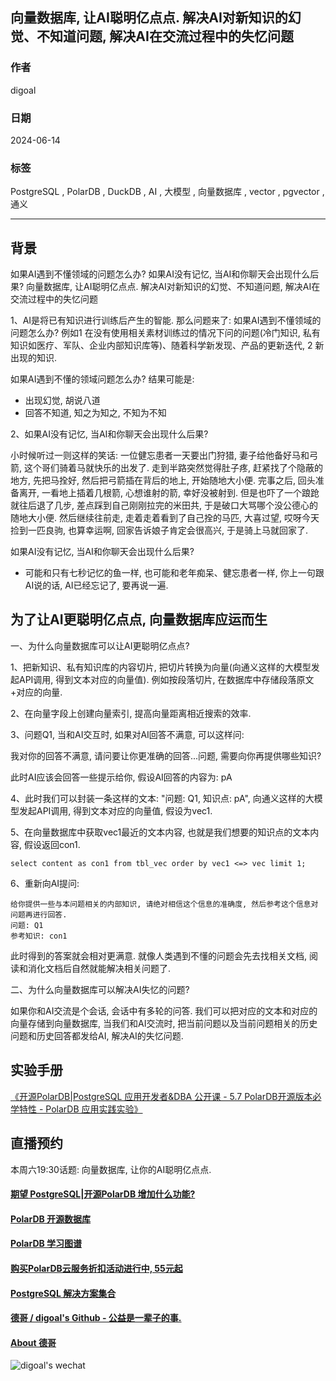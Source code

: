## 向量数据库, 让AI聪明亿点点. 解决AI对新知识的幻觉、不知道问题, 解决AI在交流过程中的失忆问题  
            
### 作者            
digoal            
            
### 日期            
2024-06-14            
            
### 标签            
PostgreSQL , PolarDB , DuckDB , AI , 大模型 , 向量数据库 , vector , pgvector , 通义         
            
----            
            
## 背景     
如果AI遇到不懂领域的问题怎么办? 如果AI没有记忆, 当AI和你聊天会出现什么后果?  向量数据库, 让AI聪明亿点点. 解决AI对新知识的幻觉、不知道问题, 解决AI在交流过程中的失忆问题     
  
1、AI是将已有知识进行训练后产生的智能. 那么问题来了: 如果AI遇到不懂领域的问题怎么办? 例如1 在没有使用相关素材训练过的情况下问的问题(冷门知识, 私有知识如医疗、军队、企业内部知识库等)、随着科学新发现、产品的更新迭代, 2 新出现的知识.    
  
如果AI遇到不懂的领域问题怎么办? 结果可能是:    
- 出现幻觉, 胡说八道  
- 回答不知道, 知之为知之, 不知为不知  
  
2、如果AI没有记忆, 当AI和你聊天会出现什么后果?   
  
小时候听过一则这样的笑话: 一位健忘患者一天要出门狩猎, 妻子给他备好马和弓箭, 这个哥们骑着马就快乐的出发了. 走到半路突然觉得肚子疼, 赶紧找了个隐蔽的地方, 先把马拴好, 然后把弓箭插在背后的地上, 开始随地大小便. 完事之后, 回头准备离开, 一看地上插着几根箭, 心想谁射的箭, 幸好没被射到. 但是也吓了一个踉跄就往后退了几步, 差点踩到自己刚刚拉完的米田共, 于是破口大骂哪个没公德心的随地大小便. 然后继续往前走, 走着走着看到了自己拴的马匹, 大喜过望, 哎呀今天捡到一匹良驹, 也算幸运啊, 回家告诉娘子肯定会很高兴, 于是骑上马就回家了.   
  
如果AI没有记忆, 当AI和你聊天会出现什么后果?   
- 可能和只有七秒记忆的鱼一样, 也可能和老年痴呆、健忘患者一样, 你上一句跟AI说的话, AI已经忘记了, 要再说一遍.   
  
## 为了让AI更聪明亿点点, 向量数据库应运而生  
一、为什么向量数据库可以让AI更聪明亿点点?  
  
1、把新知识、私有知识库的内容切片, 把切片转换为向量(向通义这样的大模型发起API调用, 得到文本对应的向量值). 例如按段落切片, 在数据库中存储段落原文+对应的向量.  
  
2、在向量字段上创建向量索引, 提高向量距离相近搜索的效率.  
  
3、问题Q1, 当和AI交互时, 如果对AI回答不满意, 可以这样问:  
  
我对你的回答不满意, 请问要让你更准确的回答...问题, 需要向你再提供哪些知识?   
  
此时AI应该会回答一些提示给你, 假设AI回答的内容为: pA  
  
4、此时我们可以封装一条这样的文本: "问题: Q1, 知识点: pA", 向通义这样的大模型发起API调用, 得到文本对应的向量值, 假设为vec1.   
  
5、在向量数据库中获取vec1最近的文本内容, 也就是我们想要的知识点的文本内容, 假设返回con1.   
  
```  
select content as con1 from tbl_vec order by vec1 <=> vec limit 1;  
```  
  
6、重新向AI提问:   
```  
给你提供一些与本问题相关的内部知识, 请绝对相信这个信息的准确度, 然后参考这个信息对问题再进行回答.  
问题: Q1  
参考知识: con1  
```  
  
此时得到的答案就会相对更满意. 就像人类遇到不懂的问题会先去找相关文档, 阅读和消化文档后自然就能解决相关问题了.     
  
二、为什么向量数据库可以解决AI失忆的问题?  
  
如果你和AI交流是个会话, 会话中有多轮的问答. 我们可以把对应的文本和对应的向量存储到向量数据库, 当我们和AI交流时, 把当前问题以及当前问题相关的历史问题和历史回答都发给AI, 解决AI的失忆问题.  
  
## 实验手册  
[《开源PolarDB|PostgreSQL 应用开发者&DBA 公开课 - 5.7 PolarDB开源版本必学特性 - PolarDB 应用实践实验》](../202401/20240129_01.md)    
  
## 直播预约  
本周六19:30话题: 向量数据库, 让你的AI聪明亿点点.  
  
  
  
#### [期望 PostgreSQL|开源PolarDB 增加什么功能?](https://github.com/digoal/blog/issues/76 "269ac3d1c492e938c0191101c7238216")
  
  
#### [PolarDB 开源数据库](https://openpolardb.com/home "57258f76c37864c6e6d23383d05714ea")
  
  
#### [PolarDB 学习图谱](https://www.aliyun.com/database/openpolardb/activity "8642f60e04ed0c814bf9cb9677976bd4")
  
  
#### [购买PolarDB云服务折扣活动进行中, 55元起](https://www.aliyun.com/activity/new/polardb-yunparter?userCode=bsb3t4al "e0495c413bedacabb75ff1e880be465a")
  
  
#### [PostgreSQL 解决方案集合](../201706/20170601_02.md "40cff096e9ed7122c512b35d8561d9c8")
  
  
#### [德哥 / digoal's Github - 公益是一辈子的事.](https://github.com/digoal/blog/blob/master/README.md "22709685feb7cab07d30f30387f0a9ae")
  
  
#### [About 德哥](https://github.com/digoal/blog/blob/master/me/readme.md "a37735981e7704886ffd590565582dd0")
  
  
![digoal's wechat](../pic/digoal_weixin.jpg "f7ad92eeba24523fd47a6e1a0e691b59")
  
